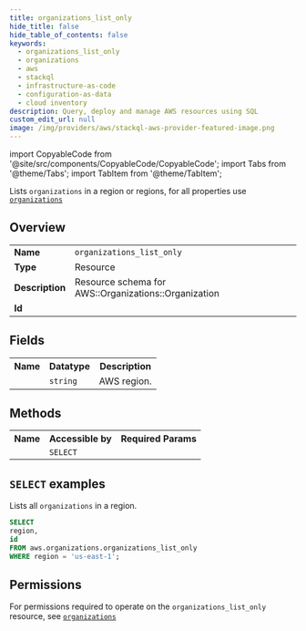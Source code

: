```yaml
---
title: organizations_list_only
hide_title: false
hide_table_of_contents: false
keywords:
  - organizations_list_only
  - organizations
  - aws
  - stackql
  - infrastructure-as-code
  - configuration-as-data
  - cloud inventory
description: Query, deploy and manage AWS resources using SQL
custom_edit_url: null
image: /img/providers/aws/stackql-aws-provider-featured-image.png
---
```


import CopyableCode from '@site/src/components/CopyableCode/CopyableCode';
import Tabs from '@theme/Tabs';
import TabItem from '@theme/TabItem';

Lists <code>organizations</code> in a region or regions, for all properties use <a href="/providers/aws/serviceName/organizations/"><code>organizations</code></a>

## Overview
<table><tbody>
<tr><td><b>Name</b></td><td><code>organizations_list_only</code></td></tr>
<tr><td><b>Type</b></td><td>Resource</td></tr>
<tr><td><b>Description</b></td><td>Resource schema for AWS::Organizations::Organization</td></tr>
<tr><td><b>Id</b></td><td><CopyableCode code="aws.organizations.organizations_list_only" /></td></tr>
</tbody></table>

## Fields
<table><tbody><tr><th>Name</th><th>Datatype</th><th>Description</th></tr><tr><td><CopyableCode code="region" /></td><td><code>string</code></td><td>AWS region.</td></tr>
</tbody></table>

## Methods

<table><tbody>
  <tr>
    <th>Name</th>
    <th>Accessible by</th>
    <th>Required Params</th>
  </tr>
  <tr>
    <td><CopyableCode code="list_resources" /></td>
    <td><code>SELECT</code></td>
    <td><CopyableCode code="region" /></td>
  </tr>
</tbody></table>

## `SELECT` examples
Lists all <code>organizations</code> in a region.
```sql
SELECT
region,
id
FROM aws.organizations.organizations_list_only
WHERE region = 'us-east-1';
```


## Permissions

For permissions required to operate on the <code>organizations_list_only</code> resource, see <a href="/providers/aws/organizations/organizations/#permissions"><code>organizations</code></a>

